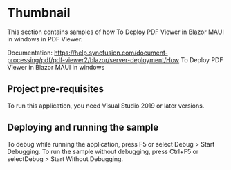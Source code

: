 # Thumbnail
This section contains samples of how To Deploy PDF Viewer in Blazor MAUI in windows
 in PDF Viewer.

Documentation: https://help.syncfusion.com/document-processing/pdf/pdf-viewer2/blazor/server-deployment/How To Deploy PDF Viewer in Blazor MAUI in windows

## Project pre-requisites
To run this application, you need Visual Studio 2019 or later versions.

## Deploying and running the sample
To debug while running the application, press F5 or select Debug > Start Debugging. To run the sample without debugging, press Ctrl+F5 or selectDebug > Start Without Debugging.